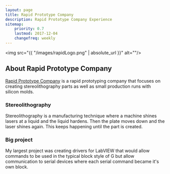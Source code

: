 ```yaml
---
layout: page
title: Rapid Prototype Company
description: Rapid Prototype Company Experience
sitemap:
    priority: 0.7
    lastmod: 2017-12-04
    changefreq: weekly
---
```

<span class = "image right small"><img src="{{ "/images/rapidLogo.png" | absolute_url }}" alt=""/></span>
## About Rapid Prototype Company
<a href = "https://www.rpparts.com">Rapid Prototype Company</a> is a rapid prototyping company that focuses on creating stereolithography parts as well as small production runs with silicon molds.

### Stereolithography
Stereolithography is a manufacturing technique where a machine shines lasers at a liquid and the liquid hardens. Then the plate moves down and the laser shines again. This keeps happening until the part is created.


### Big project
My largest project was creating drivers for LabVIEW that would allow commands to be used in the typical block style of G but allow communication to serial devices where each serial command became it's own block.
